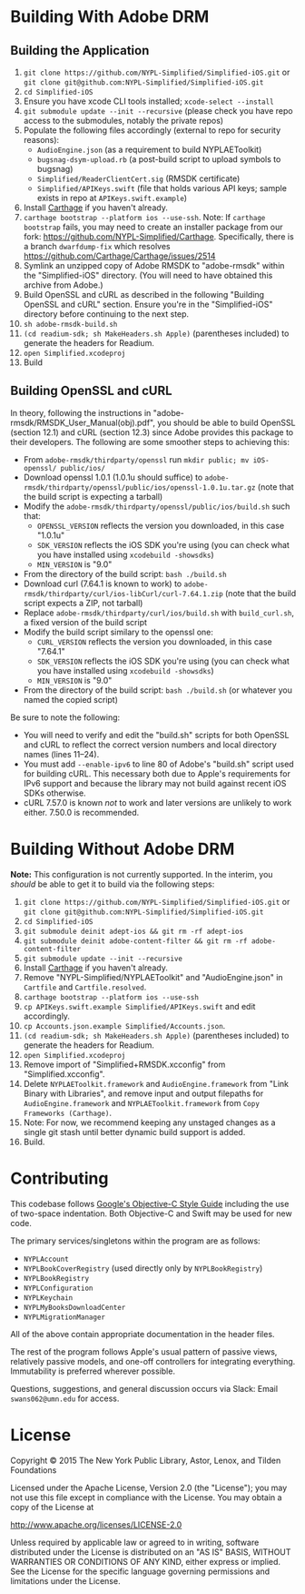 # Building With Adobe DRM

## Building the Application

01. `git clone https://github.com/NYPL-Simplified/Simplified-iOS.git` or `git clone git@github.com:NYPL-Simplified/Simplified-iOS.git`
02. `cd Simplified-iOS`
03. Ensure you have xcode CLI tools installed; `xcode-select --install`
04. `git submodule update --init --recursive` (please check you have repo access to the submodules, notably the private repos)
05. Populate the following files accordingly (external to repo for security reasons):
    - `AudioEngine.json` (as a requirement to build NYPLAEToolkit)
    - `bugsnag-dsym-upload.rb` (a post-build script to upload symbols to bugsnag)
    - `Simplified/ReaderClientCert.sig` (RMSDK certificate)
    - `Simplified/APIKeys.swift` (file that holds various API keys; sample exists in repo at `APIKeys.swift.example`)
06. Install [Carthage](https://github.com/Carthage/Carthage) if you haven't already.
07. `carthage bootstrap --platform ios --use-ssh`. Note: If `carthage bootstrap` fails, you may need to create an installer package from our fork: https://github.com/NYPL-Simplified/Carthage. Specifically, there is a branch `dwarfdump-fix` which resolves https://github.com/Carthage/Carthage/issues/2514
08. Symlink an unzipped copy of Adobe RMSDK to "adobe-rmsdk" within the "Simplified-iOS" directory. (You will need to have obtained this archive from Adobe.)
07. Build OpenSSL and cURL as described in the following "Building OpenSSL and cURL" section. Ensure you're in the "Simplified-iOS" directory before continuing to the next step.
08. `sh adobe-rmsdk-build.sh`
09. `(cd readium-sdk; sh MakeHeaders.sh Apple)` (parentheses included) to generate the headers for Readium.
12. `open Simplified.xcodeproj`
13. Build

## Building OpenSSL and cURL

In theory, following the instructions in "adobe-rmsdk/RMSDK_User_Manual(obj).pdf", you should be able to build OpenSSL (section 12.1) and cURL (section 12.3) since Adobe provides this package to their developers.
The following are some smoother steps to achieving this:
- From `adobe-rmsdk/thirdparty/openssl` run `mkdir public; mv iOS-openssl/ public/ios/`
- Download openssl 1.0.1 (1.0.1u should suffice) to `adobe-rmsdk/thirdparty/openssl/public/ios/openssl-1.0.1u.tar.gz` (note that the build script is expecting a tarball)
- Modify the `adobe-rmsdk/thirdparty/openssl/public/ios/build.sh` such that:
    - `OPENSSL_VERSION` reflects the version you downloaded, in this case "1.0.1u"
    - `SDK_VERSION` reflects the iOS SDK you're using (you can check what you have installed using `xcodebuild -showsdks`)
    - `MIN_VERSION` is "9.0"
- From the directory of the build script: `bash ./build.sh`
- Download curl (7.64.1 is known to work) to `adobe-rmsdk/thirdparty/curl/ios-libCurl/curl-7.64.1.zip` (note that the build script expects a ZIP, not tarball)
- Replace `adobe-rmsdk/thirdparty/curl/ios/build.sh` with `build_curl.sh`, a fixed version of the build script
- Modify the build script similary to the openssl one:
    - `CURL_VERSION` reflects the version you downloaded, in this case "7.64.1"
    - `SDK_VERSION` reflects the iOS SDK you're using (you can check what you have installed using `xcodebuild -showsdks`)
    - `MIN_VERSION` is "9.0"
- From the directory of the build script: `bash ./build.sh` (or whatever you named the copied script)

Be sure to note the following:

* You will need to verify and edit the "build.sh" scripts for both OpenSSL and cURL to reflect the correct version numbers and local directory names (lines 11–24).
* You must add `--enable-ipv6` to line 80 of Adobe's "build.sh" script used for building cURL. This necessary both due to Apple's requirements for IPv6 support and because the library may not build against recent iOS SDKs otherwise.
* cURL 7.57.0 is known _not_ to work and later versions are unlikely to work either. 7.50.0 is recommended.

# Building Without Adobe DRM

**Note:** This configuration is not currently supported. In the interim, you _should_ be able to get it to build via the following steps:

01. `git clone https://github.com/NYPL-Simplified/Simplified-iOS.git` or `git clone git@github.com:NYPL-Simplified/Simplified-iOS.git`
02. `cd Simplified-iOS`
03. `git submodule deinit adept-ios && git rm -rf adept-ios`
04. `git submodule deinit adobe-content-filter && git rm -rf adobe-content-filter`
05. `git submodule update --init --recursive`
06. Install [Carthage](https://github.com/Carthage/Carthage) if you haven't already.
07. Remove "NYPL-Simplified/NYPLAEToolkit" and "AudioEngine.json" in `Cartfile` and `Cartfile.resolved`.
08. `carthage bootstrap --platform ios --use-ssh`
09. `cp APIKeys.swift.example Simplified/APIKeys.swift` and edit accordingly.
10. `cp Accounts.json.example Simplified/Accounts.json`.
11. `(cd readium-sdk; sh MakeHeaders.sh Apple)` (parentheses included) to generate the headers for Readium.
12. `open Simplified.xcodeproj`
13. Remove import of "Simplified+RMSDK.xcconfig" from "Simplified.xcconfig".
14. Delete `NYPLAEToolkit.framework` and `AudioEngine.framework` from "Link Binary with Libraries", and remove input and output filepaths for `AudioEngine.framework` and `NYPLAEToolkit.framework` from `Copy Frameworks (Carthage)`.
15. Note: For now, we recommend keeping any unstaged changes as a single git stash until better dynamic build support is added.
16. Build.

# Contributing

This codebase follows [Google's Objective-C Style Guide](https://google.github.io/styleguide/objcguide.xml)
including the use of two-space indentation. Both Objective-C and Swift may be
used for new code.

The primary services/singletons within the program are as follows:

* `NYPLAccount`
* `NYPLBookCoverRegistry` (used directly only by `NYPLBookRegistry`)
* `NYPLBookRegistry`
* `NYPLConfiguration`
* `NYPLKeychain`
* `NYPLMyBooksDownloadCenter`
* `NYPLMigrationManager`

All of the above contain appropriate documentation in the header files.

The rest of the program follows Apple's usual pattern of passive views,
relatively passive models, and one-off controllers for integrating everything.
Immutability is preferred wherever possible.

Questions, suggestions, and general discussion occurs via Slack: Email
`swans062@umn.edu` for access.

# License

Copyright © 2015 The New York Public Library, Astor, Lenox, and Tilden Foundations

Licensed under the Apache License, Version 2.0 (the "License");
you may not use this file except in compliance with the License.
You may obtain a copy of the License at

   http://www.apache.org/licenses/LICENSE-2.0

Unless required by applicable law or agreed to in writing, software
distributed under the License is distributed on an "AS IS" BASIS,
WITHOUT WARRANTIES OR CONDITIONS OF ANY KIND, either express or implied.
See the License for the specific language governing permissions and
limitations under the License.
